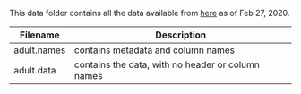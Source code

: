 This data folder contains all the data available from [here](https://archive.ics.uci.edu/ml/machine-learning-databases/adult/) as of Feb 27, 2020.

| Filename | Description |
|---|---|
| adult.names | contains metadata and column names |
| adult.data | contains the data, with no header or column names |
